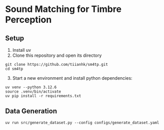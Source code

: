 # Sound Matching for Timbre Perception

## Setup
1. Install uv
2. Clone this repository and open its directory
```
git clone https://github.com/tiianhk/sm4tp.git
cd sm4tp
```
3. Start a new environment and install python dependencies:
```
uv venv --python 3.12.6
source .venv/bin/activate
uv pip install -r requirements.txt
```

## Data Generation
```
uv run src/generate_dataset.py --config configs/generate_dataset.yaml
```

